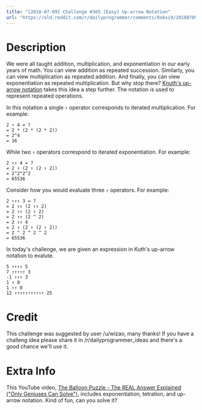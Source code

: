 ```yaml
---
title: "[2018-07-09] Challenge #365 [Easy] Up-arrow Notation"
url: "https://old.reddit.com/r/dailyprogrammer/comments/8xbxi9/20180709_challenge_365_easy_uparrow_notation/"
---
```


# Description

We were all taught addition, multiplication, and exponentiation in our early years of math.  You can view addition as repeated succession.  Similarly, you can view multiplication as repeated addition.  And finally, you can view exponentiation as repeated multiplication.  But why stop there?  [Knuth's up-arrow notation](https://en.wikipedia.org/wiki/Knuth%27s_up-arrow_notation) takes this idea a step further.  The notation is used to represent repeated operations.

In this notation a single `↑` operator corresponds to iterated multiplication.  For example:

    2 ↑ 4 = ?
    = 2 * (2 * (2 * 2)) 
    = 2^4
    = 16

While two `↑` operators correspond to iterated exponentiation.  For example:

    2 ↑↑ 4 = ?
    = 2 ↑ (2 ↑ (2 ↑ 2))
    = 2^2^2^2
    = 65536

Consider how you would evaluate three `↑` operators.  For example:

    2 ↑↑↑ 3 = ?
    = 2 ↑↑ (2 ↑↑ 2)
    = 2 ↑↑ (2 ↑ 2)
    = 2 ↑↑ (2 ^ 2)
    = 2 ↑↑ 4
    = 2 ↑ (2 ↑ (2 ↑ 2))
    = 2 ^ 2 ^ 2 ^ 2
    = 65536

In today's challenge, we are given an expression in Kuth's up-arrow notation to evalute.

    5 ↑↑↑↑ 5
    7 ↑↑↑↑↑ 3
    -1 ↑↑↑ 3
    1 ↑ 0
    1 ↑↑ 0
    12 ↑↑↑↑↑↑↑↑↑↑↑ 25
 
# Credit

This challenge was suggested by user /u/wizao, many thanks! If you have a challeng idea please share it in /r/dailyprogrammer_ideas and there's a good chance we'll use it.
 
# Extra Info

This YouTube video, [The Balloon Puzzle - The REAL Answer Explained ("Only Geniuses Can Solve")](https://www.youtube.com/watch?v=DNmWtINlkhw), includes exponentiation, tetration, and up-arrow notation. Kind of fun, can you solve it? 